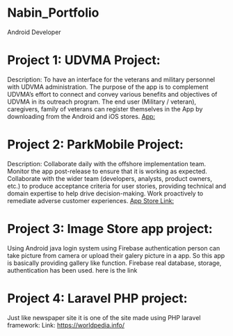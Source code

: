 # Nabin_Portfolio
Android Developer

# Project 1: UDVMA Project:
Description: To have an interface for the veterans and military personnel with UDVMA administration. The purpose of the app is to complement UDVMA’s effort to connect and convey various benefits and objectives of UDVMA in its outreach program. The end user (Military / veteran), caregivers, family of veterans can register themselves in the App by downloading from the Android and iOS stores.
[App:](https://play.google.com/store/apps/details?id=com.udvma.utah)

# Project 2: ParkMobile Project:
Description: Collaborate daily with the offshore implementation team. Monitor the app post-release to ensure that it is working as expected. Collaborate with the wider team (developers, analysts, product owners, etc.) to produce acceptance criteria for user stories, providing technical and domain expertise to help drive decision-making. Work proactively to remediate adverse customer experiences.
[App Store Link:](https://play.google.com/store/apps/details?id=net.sharewire.parkmobilev2)

# Project 3: Image Store app project:
Using Android java login system using Firebase authentication person can take picture from camera or upload their galery picture in a app. So this app is basically providing gallery like function. Firebase real database, storage, authentication has been used.
here is the link

# Project 4: Laravel PHP project:
Just like newspaper site it is one of the site made using PHP laravel framework:
Link: https://worldpedia.info/
